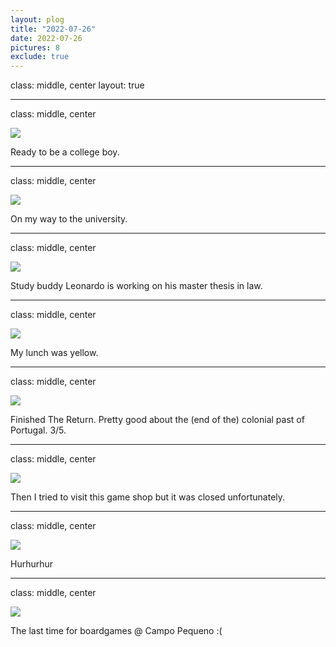 ```yaml
---
layout: plog
title: "2022-07-26"
date: 2022-07-26
pictures: 8
exclude: true
---
```


class: middle, center
layout: true

---

class: middle, center

<img class="plog-picture" src="{{ site.baseurl }}/img/plog/2022-07-26/01.jpg" />

Ready to be a college boy.

---

class: middle, center

<img class="plog-picture" src="{{ site.baseurl }}/img/plog/2022-07-26/02.jpg" />

On my way to the university.

---

class: middle, center

<img class="plog-picture" src="{{ site.baseurl }}/img/plog/2022-07-26/03.jpg" />

Study buddy Leonardo is working on his master thesis in law.

---

class: middle, center

<img class="plog-picture" src="{{ site.baseurl }}/img/plog/2022-07-26/04.jpg" />

My lunch was yellow.

---

class: middle, center

<img class="plog-picture" src="{{ site.baseurl }}/img/plog/2022-07-26/05.jpg" />

Finished The Return. Pretty good about the (end of the) colonial past of Portugal. 3/5.

---

class: middle, center

<img class="plog-picture" src="{{ site.baseurl }}/img/plog/2022-07-26/06.jpg" />

Then I tried to visit this game shop but it was closed unfortunately.

---

class: middle, center

<img class="plog-picture" src="{{ site.baseurl }}/img/plog/2022-07-26/07.jpg" />

Hurhurhur

---

class: middle, center

<img class="plog-picture" src="{{ site.baseurl }}/img/plog/2022-07-26/08.jpg" />

The last time for boardgames @ Campo Pequeno :(

